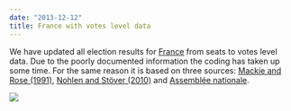 ```yaml
---
date: "2013-12-12"
title: France with votes level data
---
```


We have updated all election results for [France](http://dev.parlgov.org/data/fra/) from seats to votes level data. Due to the poorly documented information the coding has taken up some time. For the same reason it is based on three sources: [Mackie and Rose (1991)](http://dev.parlgov.org/documentation/data_sources/#mackie), [Nohlen and Stöver (2010)](http://dev.parlgov.org/documentation/data_sources/#no2010) and [Assemblée nationale](http://www.assemblee-nationale.fr/index.asp).

![](/images/parliament-scotland.jpg)
